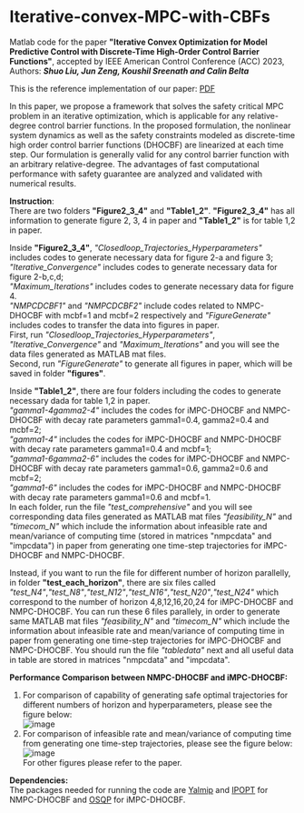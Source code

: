 # Iterative-convex-MPC-with-CBFs
Matlab code for the paper **"Iterative Convex Optimization for Model Predictive Control with Discrete-Time High-Order Control Barrier Functions"**, accepted by IEEE American Control Conference (ACC) 2023, Authors: ***Shuo Liu, Jun Zeng,  Koushil Sreenath and Calin Belta***  

This is the reference implementation of our paper: [PDF](https://arxiv.org/pdf/2210.04361.pdf)  

In this paper, we propose a framework that solves the safety critical MPC problem in an iterative optimization, which is applicable for any relative-degree control barrier functions. In the proposed formulation, the nonlinear system dynamics as well as the safety constraints modeled as discrete-time high order control barrier functions (DHOCBF) are linearized at each time step. Our formulation is generally valid for any control barrier function with an arbitrary relative-degree. The advantages of fast computational performance with safety guarantee are analyzed and validated with numerical results.  

**Instruction**:  
There are two folders **"Figure2_3_4"** and **"Table1_2"**. **"Figure2_3_4"** has all information to generate figure 2, 3, 4 in paper and **"Table1_2"** is for table 1,2 in paper.  

Inside **"Figure2_3_4"**, *"Closedloop_Trajectories_Hyperparameters"* includes codes to generate necessary data for figure 2-a and figure 3; *"Iterative_Convergence"* includes codes to generate necessary data for figure 2-b,c,d;   
*"Maximum_Iterations"* includes codes to generate necessary data for figure 4.   
*"NMPCDCBF1"* and *"NMPCDCBF2"* include codes related to NMPC-DHOCBF with mcbf=1 and mcbf=2 respectively and *"FigureGenerate"* includes codes to transfer the data into figures in paper.  
First, run *"Closedloop_Trajectories_Hyperparameters"*, *"Iterative_Convergence"* and *"Maximum_Iterations"* and you will see the data files generated as MATLAB mat files.  
Second, run *"FigureGenerate"* to generate all figures in paper, which will be saved in folder **"figures"**.  

Inside **"Table1_2"**, there are four folders including the codes to generate necessary dada for table 1,2 in paper.   
*"gamma1-4gamma2-4"* includes the codes for iMPC-DHOCBF and NMPC-DHOCBF with decay rate parameters gamma1=0.4, gamma2=0.4 and mcbf=2;    
*"gamma1-4"* includes the codes for iMPC-DHOCBF and NMPC-DHOCBF with decay rate parameters gamma1=0.4 and mcbf=1;  
*"gamma1-6gamma2-6"* includes the codes for iMPC-DHOCBF and NMPC-DHOCBF with decay rate parameters gamma1=0.6, gamma2=0.6 and mcbf=2;  
*"gamma1-6"* includes the codes for iMPC-DHOCBF and NMPC-DHOCBF with decay rate parameters gamma1=0.6 and mcbf=1.  
In each folder, run the file *"test_comprehensive"* and you will see corresponding data files generated as MATLAB mat files *"feasibility_N"* and *"timecom_N"* which 
include the information about infeasible rate and mean/variance of computing time (stored in matrices "nmpcdata" and "impcdata") in paper from generating one time-step trajectories for iMPC-DHOCBF and NMPC-DHOCBF.  

Instead, if you want to run the file for different number of horizon parallelly, in folder **"test_each_horizon"**, there are six files called *"test_N4"*,*"test_N8"*,*"test_N12"*,*"test_N16"*,*"test_N20"*,*"test_N24"* which correspond to the number of horizon 4,8,12,16,20,24 for iMPC-DHOCBF and NMPC-DHOCBF.
You can run these 6 files parallely, in order to generate same MATLAB mat files *"feasibility_N"* and *"timecom_N"* which include the information about infeasible rate and mean/variance of computing time in paper from generating one time-step trajectories for iMPC-DHOCBF and NMPC-DHOCBF. You should run the file *"tabledata"* next and all useful data in table are stored in matrices "nmpcdata" and "impcdata".  

**Performance Comparison between NMPC-DHOCBF and iMPC-DHOCBF:**  
1. For comparison of capability of generating safe optimal trajectories for different numbers of horizon and hyperparameters, please see the figure below:  
![image](https://github.com/ShockLeo/Iterative-convex-MPC-with-CBFs/blob/main/Figure2_3_4/performance2.png)  
2. For comparison of infeasible rate and mean/variance of computing time from generating one time-step trajectories, please see the figure below:  
![image](https://github.com/ShockLeo/Iterative-convex-MPC-with-CBFs/blob/main/Table1_2/performance.png)  
For other figures please refer to the paper.  

**Dependencies:**  
The packages needed for running the code are [Yalmip](https://yalmip.github.io/) and [IPOPT](https://github.com/coin-or/Ipopt) for NMPC-DHOCBF and [OSQP](https://github.com/osqp/osqp) for iMPC-DHOCBF.

